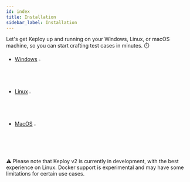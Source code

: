 ```yaml
---
id: index
title: Installation
sidebar_label: Installation
---
```


Let's get Keploy up and running on your Windows, Linux, or macOS machine, so you can start crafting test cases in
minutes. ⏱️

- [Windows](versioned_docs/version-2.0.0/server/windows/installation.md) <img src="/docs/img/os/windows-logo.svg" width="2%" />
- [Linux](versioned_docs/version-2.0.0/server/linux/installation.md) <img src="/docs/img/os/linux-logo.svg" width="2%" />
- [MacOS](versioned_docs/version-2.0.0/server/macos/installation.md) <img src="/docs/img/os/apple-logo.svg" width="2%" />

⚠️ Please note that Keploy v2 is currently in development, with the best experience on Linux. Docker support is experimental and may have some limitations for certain use cases.
